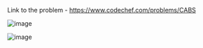 Link to the problem - https://www.codechef.com/problems/CABS


![image](https://user-images.githubusercontent.com/57552973/227586073-8e14dd26-1372-4bc6-9179-a286ad73f097.png)


![image](https://user-images.githubusercontent.com/57552973/227586110-c61ede3f-8df9-4e2c-a7c8-1548420b2d4f.png)

